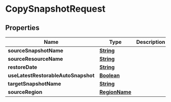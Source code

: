 

# CopySnapshotRequest


## Properties

| Name | Type | Description | Notes |
|------------ | ------------- | ------------- | -------------|
|**sourceSnapshotName** | [**String**](String.md) |  |  [optional] |
|**sourceResourceName** | [**String**](String.md) |  |  [optional] |
|**restoreDate** | [**String**](String.md) |  |  [optional] |
|**useLatestRestorableAutoSnapshot** | [**Boolean**](Boolean.md) |  |  [optional] |
|**targetSnapshotName** | [**String**](String.md) |  |  |
|**sourceRegion** | [**RegionName**](RegionName.md) |  |  |



